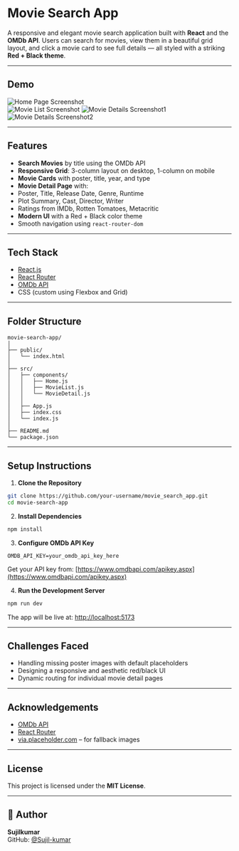 # Movie Search App

A responsive and elegant movie search application built with **React** and the **OMDb API**. Users can search for movies, view them in a beautiful grid layout, and click a movie card to see full details — all styled with a striking **Red + Black theme**.

---

## Demo

![Home Page Screenshot](./Demo/movieSearch1.png)  
![Movie List Screenshot](./Demo/movieSearch2.png)
![Movie Details Screenshot1](./Demo/movieSearch3.png)
![Movie Details Screenshot2](./Demo/movieSearch4.png)


---

##  Features

-  **Search Movies** by title using the OMDb API  
-  **Responsive Grid**: 3-column layout on desktop, 1-column on mobile  
-  **Movie Cards** with poster, title, year, and type  
-  **Movie Detail Page** with:
  - Poster, Title, Release Date, Genre, Runtime  
  - Plot Summary, Cast, Director, Writer  
  - Ratings from IMDb, Rotten Tomatoes, Metacritic  
-  **Modern UI** with a Red + Black color theme  
-  Smooth navigation using `react-router-dom`  

---

##  Tech Stack

- [React.js](https://reactjs.org/)  
- [React Router](https://reactrouter.com/)  
- [OMDb API](https://www.omdbapi.com/)  
- CSS (custom using Flexbox and Grid)  

---

##  Folder Structure

```
movie-search-app/
│
├── public/
│   └── index.html
│
├── src/
│   ├── components/
│   │   ├── Home.js
│   │   ├── MovieList.js   
│   │   └── MovieDetail.js
│   │
│   ├── App.js
│   ├── index.css
│   └── index.js
│
├── README.md
└── package.json
```

---

##  Setup Instructions

1. **Clone the Repository**

```bash
git clone https://github.com/your-username/movie_search_app.git
cd movie-search-app
```

2. **Install Dependencies**

```bash
npm install
```

3. **Configure OMDb API Key**

```
OMDB_API_KEY=your_omdb_api_key_here
```

 Get your API key from: [https://www.omdbapi.com/apikey.aspx](https://www.omdbapi.com/apikey.aspx)

4. **Run the Development Server**

```bash
npm run dev
```

The app will be live at: [http://localhost:5173](http://localhost:5173)

---

##  Challenges Faced

- Handling missing poster images with default placeholders  
- Designing a responsive and aesthetic red/black UI  
- Dynamic routing for individual movie detail pages  

---

##  Acknowledgements

- [OMDb API](https://www.omdbapi.com/)  
- [React Router](https://reactrouter.com/)  
- [via.placeholder.com](https://via.placeholder.com/) – for fallback images  

---

##  License

This project is licensed under the **MIT License**.

---

## 👨 Author

**Sujilkumar**  
GitHub: [@Sujil-kumar](https://github.com/Sujil-kumar)